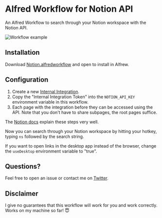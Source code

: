 # Alfred Workflow for Notion API

An Alfred Workflow to search through your Notion workspace with the Notion API.

![Workflow example](https://github.com/stevenrombauts/alfred-workflow-notion/blob/master/preview.gif?raw=true)

## Installation

Download [Notion.alfredworkflow](https://github.com/stevenrombauts/alfred-workflow-notion/releases/tag/v1.0.0) and open to install in Alfrew.

## Configuration 

1. Create a new [Internal Integration]( https://www.notion.com/my-integrations). 
1. Copy the "Internal Integration Token" into the `NOTION_API_KEY` environment variable in this workflow.
1. Each page with the integration before they can be accessed using the API. Note that you don't have to share subpages, the root pages suffice.

The [Notion docs](https://developers.notion.com/docs/getting-started) explain these steps very well. 

Now you can search through your Notion workspace by hitting your hotkey, typing `ns` followed by the search string.

If you want to open links in the desktop app instead of the browser, change the `useDesktop` environment variable to "true".

## Questions?

Feel free to open an issue or contact me on [Twitter](https://twitter.com/stevenrombauts). 

## Disclaimer

I give no guarantees that this workflow will work for you and work correctly. Works on my machine so far! 😇
